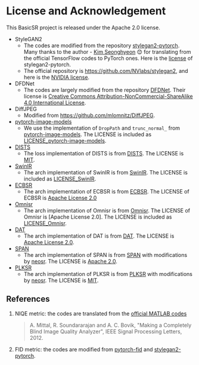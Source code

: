 # License and Acknowledgement

This BasicSR project is released under the Apache 2.0 license.

- StyleGAN2
  - The codes are modified from the repository [stylegan2-pytorch](https://github.com/rosinality/stylegan2-pytorch). Many thanks to the author - [Kim Seonghyeon](https://rosinality.github.io/)  :blush: for translating from the official TensorFlow codes to PyTorch ones. Here is the [license](LICENSE-stylegan2-pytorch) of stylegan2-pytorch.
  - The official repository is <https://github.com/NVlabs/stylegan2>, and here is the [NVIDIA license](./LICENSE-NVIDIA).
- DFDNet
  - The codes are largely modified from the repository [DFDNet](https://github.com/csxmli2016/DFDNet). Their license is [Creative Commons Attribution-NonCommercial-ShareAlike 4.0 International License](https://creativecommons.org/licenses/by-nc-sa/4.0/).
- DiffJPEG
  - Modified from <https://github.com/mlomnitz/DiffJPEG>.
- [pytorch-image-models](https://github.com/rwightman/pytorch-image-models/)
  - We use the implementation of `DropPath` and `trunc_normal_` from [pytorch-image-models](https://github.com/rwightman/pytorch-image-models/). The LICENSE is included as [LICENSE_pytorch-image-models](LICENSE/LICENSE_pytorch-image-models).
- [DISTS](https://github.com/dingkeyan93/DISTS)
  -  The loss implementation of DISTS is from [DISTS](https://github.com/dingkeyan93/DISTS). The LICENSE is [MIT](https://github.com/dingkeyan93/DISTS/blob/master/LICENSE).
- [SwinIR](https://github.com/JingyunLiang/SwinIR)
  - The arch implementation of SwinIR is from [SwinIR](https://github.com/JingyunLiang/SwinIR). The LICENSE is included as [LICENSE_SwinIR](LICENSE/LICENSE_SwinIR).
- [ECBSR](https://github.com/xindongzhang/ECBSR)
  - The arch implementation of ECBSR is from [ECBSR](https://github.com/xindongzhang/ECBSR). The LICENSE of ECBSR is [Apache License 2.0](https://github.com/xindongzhang/ECBSR/blob/main/LICENSE)
- [Omnisr](https://github.com/Francis0625/Omni-SR)
  - The arch implementation of Omnisr is from [Omnisr](https://github.com/Francis0625/Omni-SR). The LICENSE of Omnisr is [Apache License 2.0]. The LICENSE is included as [LICENSE_Omnisr](LICENSE/LICENSE_Omnisr).
- [DAT](https://github.com/zhengchen1999/dat)
  - The arch implementation of DAT is from [DAT](https://github.com/zhengchen1999/dat). The LICENSE is [Apache License 2.0](https://github.com/zhengchen1999/DAT/blob/main/LICENSE).
- [SPAN](https://github.com/hongyuanyu/SPAN)					
  - The arch implementation of SPAN is from [SPAN](https://github.com/hongyuanyu/SPAN) with modifications by [neosr](https://github.com/muslll/neosr). The LICENSE is [Apache 2.0](https://github.com/hongyuanyu/SPAN/blob/main/LICENSE.txt).
- [PLKSR](https://github.com/dslisleedh/PLKSR)
  - The arch implementation of PLKSR is from [PLKSR](https://github.com/dslisleedh/PLKSR) with modifications by [neosr](https://github.com/muslll/neosr). The LICENSE is [MIT](https://github.com/dslisleedh/PLKSR/blob/main/LICENSE).

## References

1. NIQE metric: the codes are translated from the [official MATLAB codes](http://live.ece.utexas.edu/research/quality/niqe_release.zip)

    > A. Mittal, R. Soundararajan and A. C. Bovik, "Making a Completely Blind Image Quality Analyzer", IEEE Signal Processing Letters, 2012.

1. FID metric: the codes are modified from [pytorch-fid](https://github.com/mseitzer/pytorch-fid) and [stylegan2-pytorch](https://github.com/rosinality/stylegan2-pytorch).
